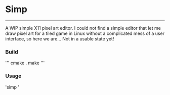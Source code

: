 # Simp
---

A WIP simple X11 pixel art editor. I could not find a simple editor that let me draw pixel art for a tiled game in Linux without a complicated mess of a user interface, so here we are...
Not in a usable state yet!

### Build
'''
cmake .
make
'''

### Usage
'simp <filename>'
